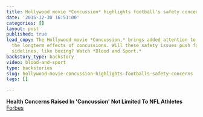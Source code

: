 ```yaml
---
title: Hollywood movie *Concussion* highlights football's safety concerns
date: '2015-12-30 16:51:00'
categories: []
layout: post
published: true
lead_copy: The Hollywood movie *Concussion,* brings added attention to football and
  the longterm effects of concussions. Will these safety issues push football to the
  sidelines, like boxing? Watch *Blood and Sport.*
backstory_type: backstory
video: blood-and-sport
type: backstories
slug: hollywood-movie-concussion-highlights-footballs-safety-concerns
tags: []

---
```

**Health Concerns Raised In 'Concussion' Not Limited To NFL Athletes**
[Forbes](http://www.forbes.com/sites/emilymullin/2015/12/29/health-concerns-raised-in-concussion-not-limited-to-nfl-athletes/)

